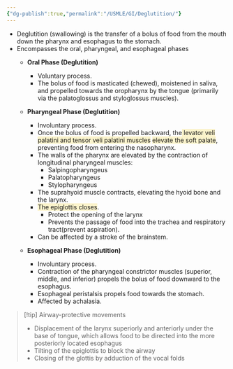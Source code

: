 ```yaml
---
{"dg-publish":true,"permalink":"/USMLE/GI/Deglutition/"}
---
```


- Deglutition (swallowing) is the transfer of a bolus of food from the mouth down the pharynx and esophagus to the stomach.
- Encompasses the oral, pharyngeal, and esophageal phases
	- **Oral Phase (Deglutition)**
	    
	    - Voluntary process.
	    - The bolus of food is masticated (chewed), moistened in saliva, and propelled towards the oropharynx by the tongue (primarily via the palatoglossus and styloglossus muscles).
	- **Pharyngeal Phase (Deglutition)**
	    
	    - Involuntary process.
	    - Once the bolus of food is propelled backward, the<span style="background:rgba(240, 200, 0, 0.2)"> levator veli palatini and tensor veli palatini muscles</span> <span style="background:rgba(240, 200, 0, 0.2)">elevate the soft palate</span>, preventing food from entering the nasopharynx.
	    - The walls of the pharynx are elevated by the contraction of longitudinal pharyngeal muscles:
	        - Salpingopharyngeus
	        - Palatopharyngeus
	        - Stylopharyngeus
	    - The suprahyoid muscle contracts, elevating the hyoid bone and the larynx.
	    - <span style="background:rgba(240, 200, 0, 0.2)">The epiglottis closes</span>.
	        - Protect the opening of the larynx
	        - Prevents the passage of food into the trachea and respiratory tract(prevent aspiration).
	    - Can be affected by a stroke of the brainstem.
	- **Esophageal Phase (Deglutition)**
	    
	    - Involuntary process.
	    - Contraction of the pharyngeal constrictor muscles (superior, middle, and inferior) propels the bolus of food downward to the esophagus.
	    - Esophageal peristalsis propels food towards the stomach.
	    - Affected by achalasia.

>[!tip] Airway-protective movements
>- Displacement of the larynx superiorly and anteriorly under the base of tongue, which allows food to be directed into the more posteriorly located esophagus
>- Tilting of the epiglottis to block the airway
>- Closing of the glottis by adduction of the vocal folds
